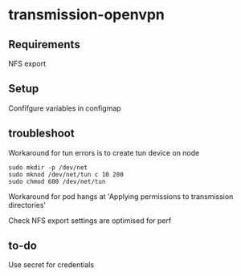 # transmission-openvpn

## Requirements
NFS export

## Setup
Confifgure variables in configmap

## troubleshoot
Workaround for tun errors is to create tun device on node
```
sudo mkdir -p /dev/net
sudo mknod /dev/net/tun c 10 200
sudo chmod 600 /dev/net/tun
```

Workaround for pod hangs at 'Applying permissions to transmission directories'

Check NFS export settings are optimised for perf

## to-do
Use secret for credentials